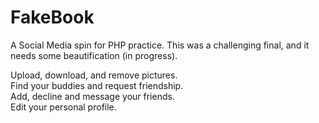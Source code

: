 # FakeBook
A Social Media spin for PHP practice.
This was a challenging final, and it needs some beautification (in progress). 

Upload, download, and remove pictures. <br>
Find your buddies and request friendship. <br>
Add, decline and message your friends. <br>
Edit your personal profile.
